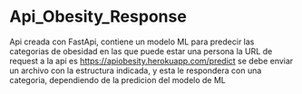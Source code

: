 # Api_Obesity_Response
Api creada con FastApi, contiene un modelo ML para predecir las categorias de obesidad en las que puede estar una persona
la URL de request a la api es https://apiobesity.herokuapp.com/predict se debe enviar un archivo con la estructura indicada, y esta le respondera con una categoria, dependiendo de la predicion del modelo de ML
